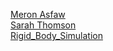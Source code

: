 [Meron Asfaw](https://github.com/AdulisL) </br>
[Sarah Thomson](https://github.com/sarahtthomson) </br>
[Rigid_Body_Simulation](https://sarahtthomson.github.io/cse167_final/)


